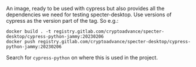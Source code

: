 
An image, ready to be used with cypress but also provides all the dependencies we need for testing specter-desktop.
Use versions of cypress as the version part of the tag. So e.g.:

```
docker build . -t registry.gitlab.com/cryptoadvance/specter-desktop/cypress-python-jammy:20230206
docker push registry.gitlab.com/cryptoadvance/specter-desktop/cypress-python-jammy:20230206
```

Search for `cypress-python` on where this is used in the project.
